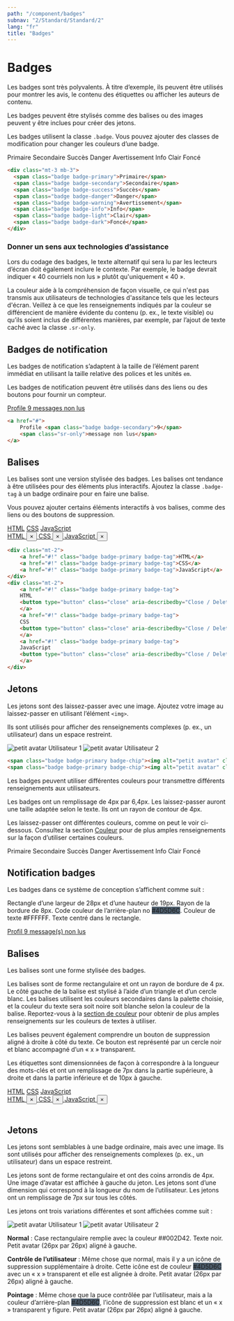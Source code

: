 ```yaml
---
path: "/component/badges"
subnav: "2/Standard/Standard/2"
lang: "fr"
title: "Badges"
---
```


<helmet>
<title> Badges - Système de conception Aurora </title>
</helmet>

# Badges

Les badges sont très polyvalents. À titre d’exemple, ils peuvent être utilisés pour montrer les avis, le contenu des étiquettes ou afficher les auteurs de contenu.

Les badges peuvent être stylisés comme des balises ou des images peuvent y être inclues pour créer des jetons.


<documentationtabs remove="react">
      <doctabpanel type="html">
          

Les badges utilisent la classe `.badge`. Vous pouvez ajouter des classes de modification pour changer les couleurs d’une badge.

<div class="mt-3 mb-3">
  <span class="badge badge-primary">Primaire</span>
  <span class="badge badge-secondary">Secondaire</span>
  <span class="badge badge-success">Succès</span>
  <span class="badge badge-danger">Danger</span>
  <span class="badge badge-warning">Avertissement</span>
  <span class="badge badge-info">Info</span>
  <span class="badge badge-light">Clair</span>
  <span class="badge badge-dark">Foncé</span>
</div>

```html
<div class="mt-3 mb-3">
  <span class="badge badge-primary">Primaire</span>
  <span class="badge badge-secondary">Secondaire</span>
  <span class="badge badge-success">Succès</span>
  <span class="badge badge-danger">Danger</span>
  <span class="badge badge-warning">Avertissement</span>
  <span class="badge badge-info">Info</span>
  <span class="badge badge-light">Clair</span>
  <span class="badge badge-dark">Foncé</span>
</div>
```

### Donner un sens aux technologies d’assistance 

Lors du codage des badges, le texte alternatif qui sera lu par les lecteurs d’écran doit également inclure le contexte. Par exemple, le badge devrait indiquer « 40 courriels non lus » plutôt qu'uniquement « 40 ».

La couleur aide à la compréhension de façon visuelle, ce qui n'est pas transmis aux utilisateurs de technologies d'assitance tels que les lecteurs d'écran.  Veillez à ce que les renseignements indiqués par la couleur se différencient de manière évidente du contenu (p. ex., le texte visible) ou qu’ils soient inclus de différentes manières, par exemple, par l’ajout de texte caché avec la classe `.sr-only`. 


## Badges de notification

Les badges de notification s’adaptent à la taille de l’élément parent immédiat en utilisant la taille relative des polices et les unités `em`.

Les badges de notification peuvent être utilisés dans des liens ou des boutons pour fournir un compteur.

<div class="mt-3 mb-3">
  <a href="#">
    Profile <span class="badge badge-secondary">9</span>
    <span class="sr-only">messages non lus</span>
  </a>
</div>

```html 
<a href="#">
    Profile <span class="badge badge-secondary">9</span>
    <span class="sr-only">message non lus</span>
</a>
```

## Balises

Les balises sont une version stylisée des badges. Les balises ont tendance à être utilisées pour des éléments plus interactifs. Ajoutez la classe `.badge-tag` à un badge ordinaire pour en faire une balise.

Vous pouvez ajouter certains éléments interactifs à vos balises, comme des liens ou des boutons de suppression.

<div class="mt-2">
    <a href="#!" class="badge badge-primary badge-tag">HTML</a>
    <a href="#!" class="badge badge-primary badge-tag">CSS</a>
    <a href="#!" class="badge badge-primary badge-tag">JavaScript</a>
</div>
<div class="mt-2">
    <a href="#!" class="badge badge-primary badge-tag">
    HTML
    <button type="button" class="close" aria-describedby="Close / Delete"><span aria-hidden="true">×</span></button>
    </a>
    <a href="#!" class="badge badge-primary badge-tag">
    CSS
    <button type="button" class="close" aria-describedby="Close / Delete"><span aria-hidden="true">×</span></button>
    </a>
    <a href="#!" class="badge badge-primary badge-tag">
    JavaScript
    <button type="button" class="close" aria-describedby="Close / Delete"><span aria-hidden="true">×</span></button>
    </a>
</div>

```html
<div class="mt-2">
    <a href="#!" class="badge badge-primary badge-tag">HTML</a>
    <a href="#!" class="badge badge-primary badge-tag">CSS</a>
    <a href="#!" class="badge badge-primary badge-tag">JavaScript</a>
</div>
<div class="mt-2">
    <a href="#!" class="badge badge-primary badge-tag">
    HTML
    <button type="button" class="close" aria-describedby="Close / Delete"><span aria-hidden="true">×</span></button>
    </a>
    <a href="#!" class="badge badge-primary badge-tag">
    CSS
    <button type="button" class="close" aria-describedby="Close / Delete"><span aria-hidden="true">×</span></button>
    </a>
    <a href="#!" class="badge badge-primary badge-tag">
    JavaScript
    <button type="button" class="close" aria-describedby="Close / Delete"><span aria-hidden="true">×</span></button>
    </a>
</div>
```

## Jetons

Les jetons sont des laissez-passer avec une image. Ajoutez votre image au laissez-passer en utilisant l’élément `<img>`.

Ils sont utilisés pour afficher des renseignements complexes (p. ex., un utilisateur) dans un espace restreint.

<span class="badge badge-primary badge-chip"><img alt="petit avatar" class="avatar avatar-sm" src="https://bit.ly/2GLjkzx"> Utilisateur 1</span>
<span class="badge badge-primary badge-chip"><img alt="petit avatar" class="avatar avatar-sm" src="https://bit.ly/2GLjkzx"> Utilisateur 2</span>

```html
<span class="badge badge-primary badge-chip"><img alt="petit avatar" class="avatar avatar-sm" src="https://bit.ly/2GLjkzx"> Utilisateur 1</span>
<span class="badge badge-primary badge-chip"><img alt="petit avatar" class="avatar avatar-sm" src="https://bit.ly/2GLjkzx"> Utilisateur 2</span>
```

</doctabpanel>
    <doctabpanel type="design">
    

Les badges peuvent utiliser différentes couleurs pour transmettre différents renseignements aux utilisateurs.

Les badges ont un remplissage de 4px par 6,4px. Les laissez-passer auront une taille adaptée selon le texte. Ils ont un rayon de contour de 4px.

Les laissez-passer ont différentes couleurs, comme on peut le voir ci-dessous. Consultez la section [Couleur](/component/colour) pour de plus amples renseignements sur la façon d’utiliser certaines couleurs.

<div class="mt-3 mb-3">
  <span class="badge badge-primary">Primaire</span>
  <span class="badge badge-secondary">Secondaire</span>
  <span class="badge badge-success">Succès</span>
  <span class="badge badge-danger">Danger</span>
  <span class="badge badge-warning">Avertissement</span>
  <span class="badge badge-info">Info</span>
  <span class="badge badge-light">Clair</span>
  <span class="badge badge-dark">Foncé</span>
</div>

## Notification badges
    
Les badges dans ce système de conception s’affichent comme suit :

Rectangle d’une largeur de 28px et d’une hauteur de 19px. Rayon de la bordure de 8px. Code couleur de l’arrière-plan no <badge style="background-color: #4D5D6C">#4D5D6C</badge>. Couleur de texte <badge style="background-color: #FFFFFF; color:black">#FFFFFF</badge>. Texte centré dans le rectangle.

<div class="mt-3 mb-3">
  <a href="#">
    Profil <span class="badge badge-secondary">9</span>
    <span class="sr-only">message(s) non lus</span>
  </a>
</div>

## Balises

Les balises sont une forme stylisée des badges.

Les balises sont de forme rectangulaire et ont un rayon de bordure de 4 px. Le côté gauche de la balise est stylisé à l’aide d’un triangle et d’un cercle blanc. Les balises utilisent les couleurs secondaires dans la palette choisie, et la couleur du texte sera soit noire soit blanche selon la couleur de la balise. Reportez-vous à la [section de couleur](component/colour) pour obtenir de plus amples renseignements sur les couleurs de textes à utiliser.  

Les balises peuvent également comprendre un bouton de suppression aligné à droite à côté du texte. Ce bouton est représenté par un cercle noir et blanc accompagné d’un « x » transparent.

Les étiquettes sont dimensionnées de façon à correspondre à la longueur des mots-clés et ont un remplissage de 7px dans la partie supérieure, à droite et dans la partie inférieure et de 10px à gauche.

<div class="mt-2">
    <a href="#!" class="badge badge-primary badge-tag">HTML</a>
    <a href="#!" class="badge badge-primary badge-tag">CSS</a>
    <a href="#!" class="badge badge-primary badge-tag">JavaScript</a>
</div>
<div class="mt-2">
    <a href="#!" class="badge badge-primary badge-tag">
    HTML
    <button type="button" class="close" aria-describedby="Close / Delete"><span aria-hidden="true">×</span></button>
    </a>
    <a href="#!" class="badge badge-primary badge-tag">
    CSS
    <button type="button" class="close" aria-describedby="Close / Delete"><span aria-hidden="true">×</span></button>
    </a>
    <a href="#!" class="badge badge-primary badge-tag">
    JavaScript
    <button type="button" class="close" aria-describedby="Close / Delete"><span aria-hidden="true">×</span></button>
    </a>
</div>
<br>

## Jetons

Les jetons sont semblables à une badge ordinaire, mais avec une image. Ils sont utilisés pour afficher des renseignements complexes (p. ex., un utilisateur) dans un espace restreint.

Les jetons sont de forme rectangulaire et ont des coins arrondis de 4px. Une image d’avatar est affichée à gauche du jeton. Les jetons sont d’une dimension qui correspond à la longueur du nom de l’utilisateur. Les jetons ont un remplissage de 7px sur tous les côtés.

Les jetons ont trois variations différentes et sont affichées comme suit :

<span class="badge badge-primary badge-chip"><img alt="petit avatar" class="avatar avatar-sm" src="https://bit.ly/2GLjkzx"> Utilisateur 1</span>
<span class="badge badge-primary badge-chip"><img alt="petit avatar" class="avatar avatar-sm" src="https://bit.ly/2GLjkzx"> Utilisateur 2</span>

**Normal** : Case rectangulaire remplie avec la couleur <badge style="background-color: ##002D42">##002D42</badge>. Texte noir. Petit avatar (26px par 26px) aligné à gauche.

**Contrôle de l’utilisateur** : Même chose que normal, mais il y a un icône de suppression supplémentaire à droite. Cette icône est de couleur <badge style="background-color: #4D5D6C">#4D5D6C</badge> avec un « x » transparent et elle est alignée à droite. Petit avatar (26px par 26px) aligné à gauche.

**Pointage** : Même chose que la puce contrôlée par l’utilisateur, mais a la couleur d’arrière-plan <badge style="background-color: #4D5D6C">#4D5D6C</badge>, l’icône de suppression est blanc et un « x » transparent y figure. Petit avatar (26px par 26px) aligné à gauche.

</doctabpanel>
    </documentationtabs>



